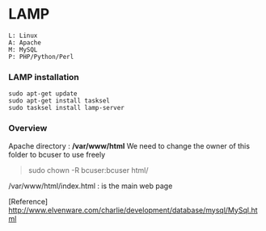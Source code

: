 # LAMP
```
L: Linux
A: Apache
M: MySQL
P: PHP/Python/Perl
```

### LAMP installation
```
sudo apt-get update
sudo apt-get install tasksel
sudo tasksel install lamp-server

```

### Overview
Apache directory : **/var/www/html**
We need to change the owner of this folder to bcuser to use freely
> sudo chown -R bcuser:bcuser html/

/var/www/html/index.html : is the main web page

[Reference]
http://www.elvenware.com/charlie/development/database/mysql/MySql.html
